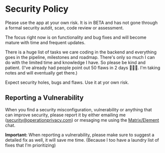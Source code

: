 # Security Policy

Please use the app at your own risk. It is in BETA and has not gone through a formal security autdit, scan, code review or assessment.

The focus right now is on functionality and bug fixes and will become mature with time and frequent updates.

There is a huge list of tasks we care coding in the backend and everything goes in the pipeline, milestones and roadmap.
There's only so much I can do with the limited time and knowledge I have. So please be kind and patient. (I've already had people point out 50 flaws in 2 days 👏🏼🙄. I'm taking notes and will eventually get there.)

Expect security holes, bugs and flaws. Use it at yor own risk.

## Reporting a Vulnerability

When you find a security misconfiguration, vulnerability or anything that can improve security, please report it by either emailing me (security@operationprivacy.com) or mesaging me using the [Matrix/Element](https://matrix.to/#/#OperationPrivacy:matrix.org) chat.

**Important:** When reporting a vulnerability, please make sure to suggest a detailed fix as well, it will save me time. (Because I too have a laundry list of fixes that I'm prioritizing)
